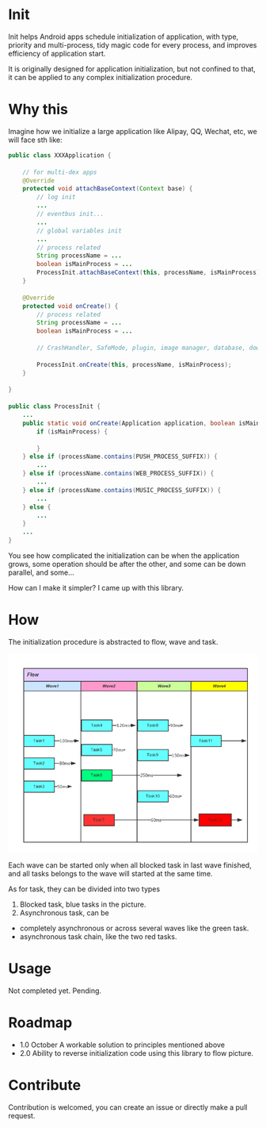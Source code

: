 # Init
Init helps Android apps schedule initialization of application, with type, priority and
multi-process, tidy magic code for every process, and improves efficiency of application start.

It is originally designed for application initialization, but not confined to that, it can be
applied to any complex initialization procedure.

# Why this
Imagine how we initialize a large application like Alipay, QQ, Wechat, etc, we will face sth like:

```java
public class XXXApplication {

    // for multi-dex apps
    @Override
    protected void attachBaseContext(Context base) {
        // log init
        ...
        // eventbus init...
        ...
        // global variables init
        ...
        // process related
        String processName = ...
        boolean isMainProcess = ...
        ProcessInit.attachBaseContext(this, processName, isMainProcess);
    }

    @Override
    protected void onCreate() {
        // process related
        String processName = ...
        boolean isMainProcess = ...

        // CrashHandler, SafeMode, plugin, image manager, database, download, update, etc init

        ProcessInit.onCreate(this, processName, isMainProcess);
    }

}

public class ProcessInit {
    ...
    public static void onCreate(Application application, boolean isMainProcess, String processName) {
        if (isMainProcess) {

        }
    } else if (processName.contains(PUSH_PROCESS_SUFFIX)) {
        ...
    } else if (processName.contains(WEB_PROCESS_SUFFIX)) {
        ...
    } else if (processName.contains(MUSIC_PROCESS_SUFFIX)) {
        ...
    } else {
        ...
    }
    ...
}
```

You see how complicated the initialization can be when the application grows, some operation should
be after the other, and some can be down parallel, and some...

How can I make it simpler? I came up with this library.

# How

The initialization procedure is abstracted to flow, wave and task.

![flow](art/flow.png "how it works")

Each wave can be started only when all blocked task in last wave finished, and all tasks belongs to
the wave will started at the same time.

As for task, they can be divided into two types
 1. Blocked task, blue tasks in the picture.
 2. Asynchronous task, can be
- completely asynchronous or across several waves like the green task.
- asynchronous task chain, like the two red tasks.

# Usage
Not completed yet. Pending.

# Roadmap
- 1.0 October A workable solution to principles mentioned above
- 2.0 Ability to reverse initialization code using this library to flow picture.

# Contribute
Contribution is welcomed, you can create an issue or directly make a pull request.